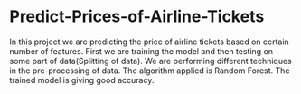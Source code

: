 # Predict-Prices-of-Airline-Tickets


In this project we are predicting the price of airline tickets based on certain number of features. First we are training the model and then testing on some part of data(Splitting of data). We are performing different techniques in the pre-processing of data. The algorithm applied is Random Forest. The trained model is giving good accuracy.
